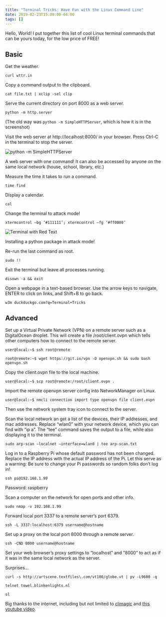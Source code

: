 ```yaml
---
title: "Terminal Tricks: Have Fun with the Linux Command Line"
date: 2019-02-23T15:00:00-04:00
tags: []
---
```


Hello, World! I put together this list of cool Linux terminal commands that can be yours today, for the low price of FREE!

## Basic
Get the weather.
```
curl wttr.in
```

Copy a command output to the clipboard.
```
cat file.txt | xclip -sel clip
```


Serve the current directory on port 8000 as a web server.
```
python -m http.server
```
(The old way was `python -m SimpleHTTPServer`, which is how it is in the screenshot)

Visit the web server at http://localhost:8000/ in your browser. Press Ctrl-C in the terminal to stop the server.

![python -m SimpleHTTPServer](/blog/images/python-simplehttpserver.png)

A web server with one command! It can also be accessed by anyone on the same local network (house, school, library, etc.)
 

Measure the time it takes to run a command.
```
time find
```


Display a calendar.
```
cal
```


Change the terminal to attack mode!
```
xtermcontrol –bg ‘#111111’; xtermcontrol –fg ‘#ff0000’
```
![Terminal with Red Text](/blog/images/pip-attack-mode.png)

Installing a python package in attack mode!


Re-run the last command as root.
```
sudo !!
```


Exit the terminal but leave all processes running.
```
disown -a && exit
```


Open a webpage in a text-based browser. Use the arrow keys to navigate, ENTER to click on links, and Shift+B to go back.
```
w3m duckduckgo.com?q=Terminal+Tricks
```

## Advanced
Set up a Virtual Private Network (VPN) on a remote server such as a DigitalOcean droplet. This will create a file /root/client.ovpn which tells other computers how to connect to the remote server.
```
user@local:~$ ssh root@remote

root@remote:~$ wget https://git.io/vpn -O openvpn.sh && sudo bash openvpn.sh
```
Copy the client.ovpn file to the local machine.
```
user@local:~$ scp root@remote:/root/client.ovpn .
```
Import the remote openvpn server config into NetworkManager on Linux.
```
user@local:~$ nmcli connection import type openvpn file client.ovpn
```
Then use the network system tray icon to connect to the server.



Scan the local network an get a list of the devices, their IP addresses, and mac addresses. Replace “wlan0” with your network device, which you can find with “ip a”. The “tee” command saves the output to a file, while also displaying it to the terminal.
```
sudo arp-scan –localnet –interface=wlan0 | tee arp-scan.txt
```


Log in to a Raspberry Pi whose default password has not been changed. Replace the IP address with the actual IP address of the Pi. Let this serve as a warning: Be sure to change your Pi passwords so random folks don’t log in!
```
ssh pi@192.168.1.99
```
Password: raspberry

 

Scan a computer on the network for open ports and other info.
```
sudo nmap -v 192.168.1.99
```


Forward local port 3337 to a remote server’s port 6379.
```
ssh -L 3337:localhost:6379 username@hostname
```


Set up a proxy on the local port 8000 through a remote server.
```
ssh -CND 8000 username@hostname
```
Set your web browser’s proxy settings to “localhost” and “8000” to act as if it was in the same local network as the server.

Surprises…
```
curl -s http://artscene.textfiles\.com/vt100/globe.vt | pv -L9600 -q
```
```
telnet towel.blinkenlights.nl
```
```
sl
```
Big thanks to the internet, including but not limited to [climagic](http://www.climagic.org/) and [this youtube video](https://www.youtube.com/watch?v=Zuwa8zlfXSY).
